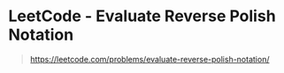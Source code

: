 # LeetCode - Evaluate Reverse Polish Notation

> https://leetcode.com/problems/evaluate-reverse-polish-notation/
